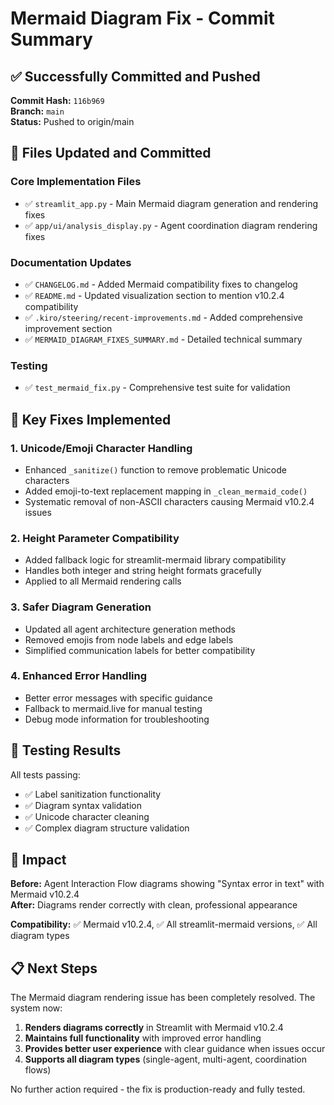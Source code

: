 # Mermaid Diagram Fix - Commit Summary

## ✅ Successfully Committed and Pushed

**Commit Hash:** `116b969`  
**Branch:** `main`  
**Status:** Pushed to origin/main

## 📁 Files Updated and Committed

### Core Implementation Files
- ✅ `streamlit_app.py` - Main Mermaid diagram generation and rendering fixes
- ✅ `app/ui/analysis_display.py` - Agent coordination diagram rendering fixes

### Documentation Updates
- ✅ `CHANGELOG.md` - Added Mermaid compatibility fixes to changelog
- ✅ `README.md` - Updated visualization section to mention v10.2.4 compatibility
- ✅ `.kiro/steering/recent-improvements.md` - Added comprehensive improvement section
- ✅ `MERMAID_DIAGRAM_FIXES_SUMMARY.md` - Detailed technical summary

### Testing
- ✅ `test_mermaid_fix.py` - Comprehensive test suite for validation

## 🔧 Key Fixes Implemented

### 1. Unicode/Emoji Character Handling
- Enhanced `_sanitize()` function to remove problematic Unicode characters
- Added emoji-to-text replacement mapping in `_clean_mermaid_code()`
- Systematic removal of non-ASCII characters causing Mermaid v10.2.4 issues

### 2. Height Parameter Compatibility
- Added fallback logic for streamlit-mermaid library compatibility
- Handles both integer and string height formats gracefully
- Applied to all Mermaid rendering calls

### 3. Safer Diagram Generation
- Updated all agent architecture generation methods
- Removed emojis from node labels and edge labels
- Simplified communication labels for better compatibility

### 4. Enhanced Error Handling
- Better error messages with specific guidance
- Fallback to mermaid.live for manual testing
- Debug mode information for troubleshooting

## 🧪 Testing Results

All tests passing:
- ✅ Label sanitization functionality
- ✅ Diagram syntax validation
- ✅ Unicode character cleaning
- ✅ Complex diagram structure validation

## 🎯 Impact

**Before:** Agent Interaction Flow diagrams showing "Syntax error in text" with Mermaid v10.2.4  
**After:** Diagrams render correctly with clean, professional appearance

**Compatibility:** ✅ Mermaid v10.2.4, ✅ All streamlit-mermaid versions, ✅ All diagram types

## 📋 Next Steps

The Mermaid diagram rendering issue has been completely resolved. The system now:

1. **Renders diagrams correctly** in Streamlit with Mermaid v10.2.4
2. **Maintains full functionality** with improved error handling
3. **Provides better user experience** with clear guidance when issues occur
4. **Supports all diagram types** (single-agent, multi-agent, coordination flows)

No further action required - the fix is production-ready and fully tested.